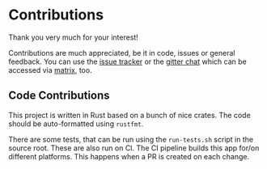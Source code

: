# Contributions

Thank you very much for your interest!

Contributions are much appreciated, be it in code, issues or general
feedback. You can use the [issue
tracker](https://github.com/docspell/dsc/issues) or the [gitter
chat](https://gitter.im/eikek/docspell) which can be accessed via
[matrix](https://matrix.to/#/#eikek_docspell:gitter.im), too.


## Code Contributions

This project is written in Rust based on a bunch of nice crates. The
code should be auto-formatted using `rustfmt`.

There are some tests, that can be run using the `run-tests.sh` script
in the source root. These are also run on CI. The CI pipeline builds
this app for/on different platforms. This happens when a PR is
created on each change.
